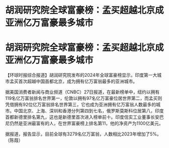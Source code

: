 # 胡润研究院全球富豪榜：孟买超越北京成亚洲亿万富豪最多城市

# 胡润研究院全球富豪榜：孟买超越北京成亚洲亿万富豪最多城市

【环球时报综合报道】胡润研究院发布的2024年全球富豪榜显示，印度第一大城市孟买首次超越中国首都北京，成为拥有亿万富翁最多的亚洲城市。

据美国消费者新闻与商业频道（CNBC）27日报道，在最新榜单中，纽约以拥有119名亿万富翁排名世界第一，伦敦以拥有97名亿万富豪位居世界第二，而孟买则凭借拥有92位亿万富翁排名世界第三，它也成为亚洲拥有亿万富翁人数最多的城市。中国北京、上海、深圳和香港分列第四到七名，俄罗斯莫斯科位居第八，印度首都新德里排名第九，这也是新德里首次进入榜单前十。印度信实工业董事长安巴尼仍然是亚洲最富有的人，在世界富豪榜上排名第11，他的净资产为1100亿美元。

据报道，报告显示，目前全球有3279名亿万富翁，人数相比2023年增加了5%。（陈葭）

